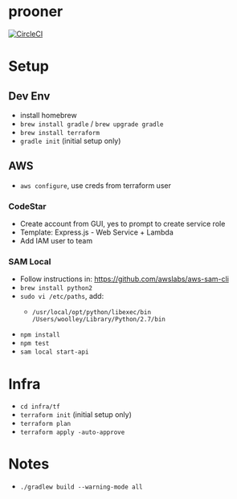 # prooner

[![CircleCI](https://circleci.com/gh/thewoolleyman/prooner.svg?style=shield&circle-token=b3928e2799c1d03404a693346c597b47c95ce79e)](https://circleci.com/gh/thewoolleyman/prooner)

# Setup

## Dev Env

* install homebrew
* `brew install gradle` / `brew upgrade gradle`
* `brew install terraform`
* `gradle init` (initial setup only)

## AWS

* `aws configure`, use creds from terraform user

### CodeStar

* Create account from GUI, yes to prompt to create service role
* Template: Express.js - Web Service + Lambda
* Add IAM user to team

### SAM Local

* Follow instructions in: https://github.com/awslabs/aws-sam-cli
* `brew install python2`
* `sudo vi /etc/paths`, add:
  * ```
    /usr/local/opt/python/libexec/bin
    /Users/woolley/Library/Python/2.7/bin
    ```
* `npm install`
* `npm test`
* `sam local start-api`    

# Infra

* `cd infra/tf`
* `terraform init` (initial setup only)
* `terraform plan`
* `terraform apply -auto-approve`

# Notes

* `./gradlew build --warning-mode all`
